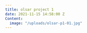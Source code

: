 ```yaml
---
title: olsar project 1
date: 2021-11-15 14:58:00 Z
Content:
  image: "/uploads/olsar-p1-01.jpg"
---
```


